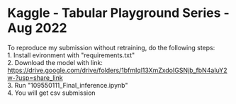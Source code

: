 # Kaggle - Tabular Playground Series - Aug 2022

To reproduce my submission without retraining, do the following steps:  
    1. Install evironment with "requirements.txt"  
    2. Download the model with link:  
    https://drive.google.com/drive/folders/1bfmIql13XmZxdoIGSNjb_fbN4aIuY2w-?usp=share_link  
    3. Run "109550111_Final_inference.ipynb"  
    4. You will get csv submission

 
